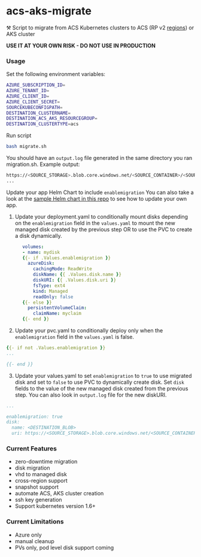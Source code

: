 # acs-aks-migrate

⚒ Script to migrate from ACS Kubernetes clusters to ACS (RP v2 [regions](https://github.com/Azure/ACS/blob/master/acs_regional_avilability)) or AKS cluster

__USE IT AT YOUR OWN RISK - DO NOT USE IN PRODUCTION__

### Usage

Set the following environment variables:

```bash
AZURE_SUBSCRIPTION_ID=
AZURE_TENANT_ID=
AZURE_CLIENT_ID=
AZURE_CLIENT_SECRET=
SOURCEKUBECONFIGPATH=
DESTINATION_CLUSTERNAME=
DESTINATION_ACS_AKS_RESOURCEGROUP=
DESTINATION_CLUSTERTYPE=acs
```
Run script

```bash
bash migrate.sh
```

You should have an `output.log` file generated in the same directory you ran migration.sh. 
Example output:

```bash
https://<SOURCE_STORAGE>.blob.core.windows.net/<SOURCE_CONTAINER>/<SOURCE_BLOB>/subscriptions/<SUBSCRIPTION>/resourceGroups/<DESTINATION_RESOURCEGROUP>/providers/Microsoft.Compute/disks/<DESTINATION_BLOB>
...

```

Update your app Helm Chart to include `enablemigration`
You can also take a look at the [sample Helm chart in this repo](https://github.com/ritazh/acs-aks-migrate/tree/master/charts) to see how to update your own app.

1. Update your deployment.yaml to conditionally mount disks depending on the `enablemigration` field in the `values.yaml` to mount the new managed disk created by the previous step OR to use the PVC to create a disk dynamically.

```yaml
      volumes:
      - name: mydisk
      {{- if .Values.enablemigration }}
        azureDisk:
          cachingMode: ReadWrite
          diskName: {{ .Values.disk.name }}
          diskURI: {{ .Values.disk.uri }}
          fsType: ext4
          kind: Managed
          readOnly: false
      {{- else }}
        persistentVolumeClaim:
          claimName: myclaim
      {{- end }}
```

2. Update your pvc.yaml to conditionally deploy only when the `enablemigration` field in the `values.yaml` is false.

```yaml
{{- if not .Values.enablemigration }}
...

{{- end }}
```

3. Update your values.yaml to set `enablemigration` to `true` to use migrated disk and set to `false` to use PVC to dynamically create disk. Set `disk` fields to the value of the new managed disk created from the previous step. You can also look in `output.log` file for the new diskURI.

```yaml
...

enablemigration: true
disk:
  name: <DESTINATION_BLOB>
  uri: https://<SOURCE_STORAGE>.blob.core.windows.net/<SOURCE_CONTAINER>/<SOURCE_BLOB>/subscriptions/<SUBSCRIPTION>/resourceGroups/<DESTINATION_RESOURCEGROUP>/providers/Microsoft.Compute/disks/<DESTINATION_BLOB>

```

### Current Features

* zero-downtime migration
* disk migration
* vhd to managed disk
* cross-region support
* snapshot support
* automate ACS, AKS cluster creation
* ssh key generation
* Support kubernetes version 1.6+

### Current Limitations

* Azure only
* manual cleanup
* PVs only, pod level disk support coming


